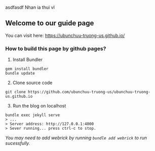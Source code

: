 asdfasdf
Nhan ia thui vl

## Welcome to our guide page
You can visit here: https://ubunchuu-truong-us.github.io/
### How to build this page by github pages?
1. Install Bundler
```
gem install bundler
bundle update
```
2. Clone source code
```
git clone https://github.com/ubunchuu-truong-us/ubunchuu-truong-us.github.io
```
3. Run the blog on localhost
```
bundle exec jekyll serve
> ...
> Server address: http://127.0.0.1:4000
> Sever running... press ctrl-c to stop.
```
*You may need to add webrick by running `bundle add webrick` to run sucessfully.*

